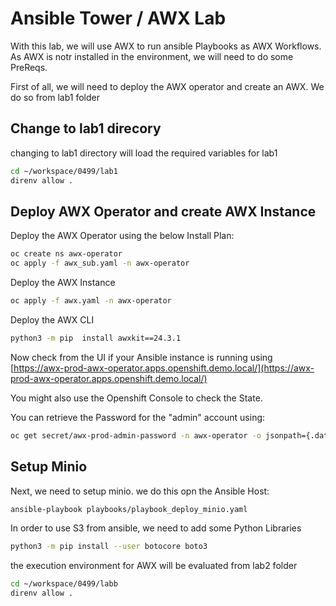 # Ansible Tower / AWX Lab
With this lab, we will use AWX to run ansible Playbooks as AWX Workflows.  
As AWX is notr installed in the environment, we will need to do some PreReqs.  


First of all, we will need to deploy the AWX operator and create an AWX. 
We do so from lab1 folder



## Change to lab1 direcory
changing to lab1 directory will load the required variables for lab1

```bash
cd ~/workspace/0499/lab1
direnv allow .
```
## Deploy AWX Operator and create AWX Instance
Deploy the AWX Operator using the below Install Plan:

```bash
oc create ns awx-operator
oc apply -f awx_sub.yaml -n awx-operator

```

Deploy the AWX Instance

```bash
oc apply -f awx.yaml -n awx-operator
```

Deploy the AWX CLI

```bash
python3 -m pip  install awxkit==24.3.1
```

Now check from the UI if your Ansible instance is running using [https://awx-prod-awx-operator.apps.openshift.demo.local/](https://awx-prod-awx-operator.apps.openshift.demo.local/)

You might also use the Openshift Console to check the State.

You can retrieve the Password for the "admin" account using:

```bash
oc get secret/awx-prod-admin-password -n awx-operator -o jsonpath={.data.password} | base64 -d
```


## Setup Minio

Next, we need to setup minio. we do this opn the Ansible Host:

```bash
ansible-playbook playbooks/playbook_deploy_minio.yaml
```


In order to use S3 from ansible, we need to add some Python Libraries

```bash
python3 -m pip install --user botocore boto3
```

the execution environment for AWX will be evaluated from lab2 folder

```bash
cd ~/workspace/0499/labb
direnv allow .
```

